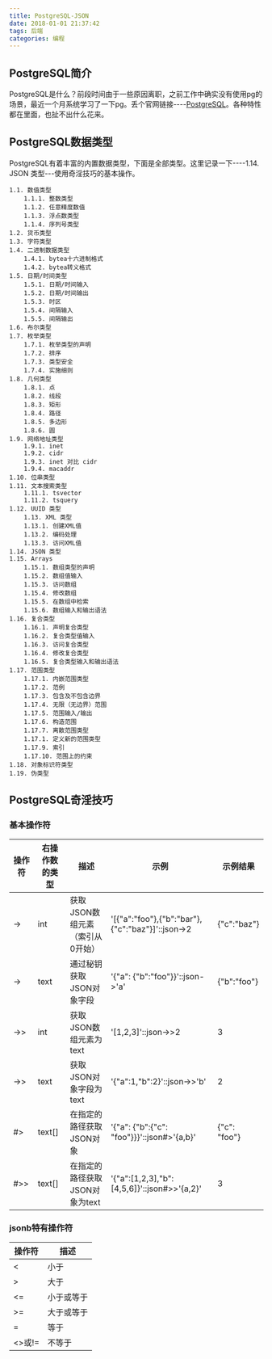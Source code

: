 ```yaml
---
title: PostgreSQL-JSON
date: 2018-01-01 21:37:42
tags: 后端
categories: 编程
---
```


## PostgreSQL简介
PostgreSQL是什么？前段时间由于一些原因离职，之前工作中确实没有使用pg的场景，最近一个月系统学习了一下pg。丢个官网链接----[PostgreSQL](https://www.postgresql.org/)。各种特性都在里面，也扯不出什么花来。

## PostgreSQL数据类型
PostgreSQL有着丰富的内置数据类型，下面是全部类型。这里记录一下----1.14. JSON 类型---使用奇淫技巧的基本操作。
<!-- more -->
    1.1. 数值类型
        1.1.1. 整数类型
        1.1.2. 任意精度数值
        1.1.3. 浮点数类型
        1.1.4. 序列号类型
    1.2. 货币类型
    1.3. 字符类型
    1.4. 二进制数据类型
        1.4.1. bytea十六进制格式
        1.4.2. bytea转义格式
    1.5. 日期/时间类型
        1.5.1. 日期/时间输入
        1.5.2. 日期/时间输出
        1.5.3. 时区
        1.5.4. 间隔输入
        1.5.5. 间隔输出
    1.6. 布尔类型
    1.7. 枚举类型
        1.7.1. 枚举类型的声明
        1.7.2. 排序
        1.7.3. 类型安全
        1.7.4. 实施细则
    1.8. 几何类型
        1.8.1. 点
        1.8.2. 线段
        1.8.3. 矩形
        1.8.4. 路径
        1.8.5. 多边形
        1.8.6. 圆
    1.9. 网络地址类型
        1.9.1. inet
        1.9.2. cidr
        1.9.3. inet 对比 cidr
        1.9.4. macaddr
    1.10. 位串类型
    1.11. 文本搜索类型
        1.11.1. tsvector
        1.11.2. tsquery
    1.12. UUID 类型
        1.13. XML 类型
        1.13.1. 创建XML值
        1.13.2. 编码处理
        1.13.3. 访问XML值
    1.14. JSON 类型
    1.15. Arrays
        1.15.1. 数组类型的声明
        1.15.2. 数组值输入
        1.15.3. 访问数组
        1.15.4. 修改数组
        1.15.5. 在数组中检索
        1.15.6. 数组输入和输出语法
    1.16. 复合类型
        1.16.1. 声明复合类型
        1.16.2. 复合类型值输入
        1.16.3. 访问复合类型
        1.16.4. 修改复合类型
        1.16.5. 复合类型输入和输出语法
    1.17. 范围类型
        1.17.1. 内嵌范围类型
        1.17.2. 范例
        1.17.3. 包含及不包含边界
        1.17.4. 无限（无边界）范围
        1.17.5. 范围输入/输出
        1.17.6. 构造范围
        1.17.7. 离散范围类型
        1.17.1. 定义新的范围类型
        1.17.9. 索引
        1.17.10. 范围上的约束
    1.18. 对象标识符类型
    1.19. 伪类型


## PostgreSQL奇淫技巧
### 基本操作符

| 操作符 | 右操作数的类型 | 描述                            | 示例                                             | 示例结果     |
| ------ | -------------- | ------------------------------- | ------------------------------------------------ | ------------ |
| ->     | int            | 获取JSON数组元素（索引从0开始） | '[{"a":"foo"},{"b":"bar"},{"c":"baz"}]'::json->2 | {"c":"baz"}  |
| ->     | text           | 通过秘钥获取JSON对象字段        | '{"a": {"b":"foo"}}'::json->'a'                  | {"b":"foo"}  |
| ->>    | int            | 获取JSON数组元素为text          | '[1,2,3]'::json->>2                              | 3            |
| ->>    | text           | 获取JSON对象字段为text          | '{"a":1,"b":2}'::json->>'b'                      | 2            |
| #>     | text[]         | 在指定的路径获取JSON对象        | '{"a": {"b":{"c": "foo"}}}'::json#>'{a,b}'       | {"c": "foo"} |
| #>>    | text[]         | 在指定的路径获取JSON对象为text  | '{"a":[1,2,3],"b":[4,5,6]}'::json#>>'{a,2}'      | 3            |

### jsonb特有操作符
| 操作符 | 描述       |
| ------ | ---------- |
| <      | 小于       |
| >      | 大于       |
| <=     | 小于或等于 |
| >=     | 大于或等于 |
| =      | 等于       |
| <>或!= | 不等于     |




